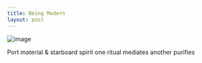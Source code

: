 ```yaml
---
title: Being Modern
layout: post
---
```

![image](/assets/images/being_modern.jpeg)

Port material & starboard spirit
one ritual mediates
another purifies